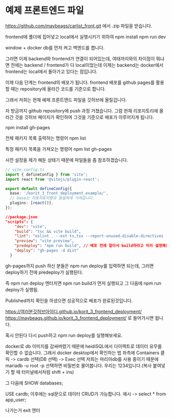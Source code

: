 # 예제 프론트엔드 파일
https://github.com/maybeags/carlist_front.git
에서 .zip 파일을 받습니다.

frontend에 폴더에 집어넣고
local에서 실행시키기 위하여
npm install
npm run dev

window + docker
db를 먼저 켜고
백엔드를 켭니다.

그러면 이제 backend와 frontend가 연결이 되어있는데, 여태까지와의 차이점이 뭐냐면
전에는 backend / frontend가 다 local이었는데
이제는 backend는 docker에서
frontend는 local에서 돌아가고 있다는 점입니다.

이제 다음 단계는 frontend의 배포가 됩니다.
frontend 배포를 github pages를 활용할 때는
repository에 올라간 코드를 기준으로 합니다.

그래서 저희는 현재 예제 프론트엔드 파일을 깃허브에 올릴겁니다.

자 방금까지 github repository에 push 과정 거쳤습니다.
그럼 현재 리포지토리에 올라간 것을 깃허브 페이지가 확인하여 그것을 기준으로 배포가 이루어지게 됩니다.

npm install gh-pages

전체 패키지 목록 출력하는 명령어
npm list

특정 패키지 목록을 가져오는 명령어
npm list gh-pages

사전 설정을 제가 해둔 상태기 때문에 파일들을 좀 참조하겠습니다.

```ts
// vite.config.ts
import { defineConfig } from 'vite';
import react from '@vitejs/plugin-react';

export default defineConfig({
  base: '/korit_3_front_deployment_example/',
  // base는 리포지토리명과 동일하게 가져갑니다.
  plugins: [react()],
});
```

```json
//package.json
"scripts": {
    "dev": "vite",
    "build": "tsc && vite build",
    "lint": "eslint . --ext ts,tsx --report-unused-disable-directives --max-warnings 0",
    "preview": "vite preview",
    "predeploy": "npm run build", // 배포 전에 알아서 build하라고 미리 설정해둔 명령어
    "deploy": "gh-pages -d dist"
  }
```

gh-pages까지 push 하신 분들은
npm run deploy를 입력하면 되는데, 그러면 deploy하기 전에 predeploy가 실행된다.

즉
npm run deploy 엔터치면
npm run build가 먼저 실행되고 그 다음에
npm run deploy가 실행됨.

Published까지 확인을 하셨으면 성공적으로 배포가 완료된것입니다.

https://여러분깃허브아이디.github.io/korit_3_frontend_deployment/
https://maybeags.github.io/korit_3_frontend_deployment/
로 들어가시면 됩니다.

혹시 안된다
다시 push하고 npm run deploy를 실행해보세요.

docker로 db 이미지를 감싸버렸기 때문에 heidiSQL에서 다이렉트로 데이터 유무를 확인할 수 없습니다.
그래서 docker desktop에서 확인하는 법
좌측에 Containers 클릭 -> cardb 선택(DB 선택) -> Exec 선택
저희는 마리아db를 사용 중이기 때문에
mariadb -u root -p 선택하면 비밀번호 물어봅니다. 우리는 1234입니다.(복사 붙여넣기 할 때 터미널에서처럼 shift + ins)

그 다음에
SHOW databases;

USE cardb;
이후에는 sql문으로 데이터 CRUD가 가능합니다.
예시 -> select * from app_user;

나가는거
exit 엔터





